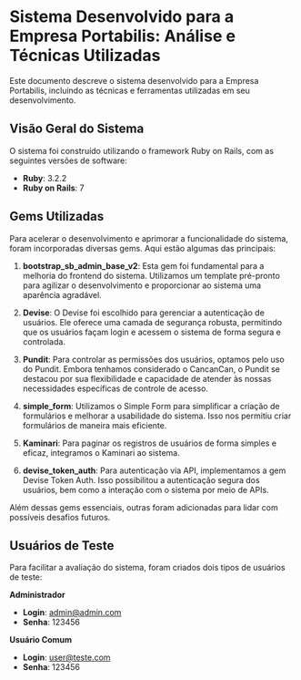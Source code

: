 # Sistema Desenvolvido para a Empresa Portabilis: Análise e Técnicas Utilizadas

Este documento descreve o sistema desenvolvido para a Empresa Portabilis, incluindo as técnicas e ferramentas utilizadas em seu desenvolvimento.

## Visão Geral do Sistema

O sistema foi construído utilizando o framework Ruby on Rails, com as seguintes versões de software:

- **Ruby**: 3.2.2
- **Ruby on Rails**: 7

## Gems Utilizadas

Para acelerar o desenvolvimento e aprimorar a funcionalidade do sistema, foram incorporadas diversas gems. Aqui estão algumas das principais:

1. **bootstrap_sb_admin_base_v2**: Esta gem foi fundamental para a melhoria do frontend do sistema. Utilizamos um template pré-pronto para agilizar o desenvolvimento e proporcionar ao sistema uma aparência agradável.

2. **Devise**: O Devise foi escolhido para gerenciar a autenticação de usuários. Ele oferece uma camada de segurança robusta, permitindo que os usuários façam login e acessem o sistema de forma segura e controlada.

3. **Pundit**: Para controlar as permissões dos usuários, optamos pelo uso do Pundit. Embora tenhamos considerado o CancanCan, o Pundit se destacou por sua flexibilidade e capacidade de atender às nossas necessidades específicas de controle de acesso.

4. **simple_form**: Utilizamos o Simple Form para simplificar a criação de formulários e melhorar a usabilidade do sistema. Isso nos permitiu criar formulários de maneira mais eficiente.

5. **Kaminari**: Para paginar os registros de usuários de forma simples e eficaz, integramos o Kaminari ao sistema.

6. **devise_token_auth**: Para autenticação via API, implementamos a gem Devise Token Auth. Isso possibilitou a autenticação segura dos usuários, bem como a interação com o sistema por meio de APIs.

Além dessas gems essenciais, outras foram adicionadas para lidar com possíveis desafios futuros.

## Usuários de Teste

Para facilitar a avaliação do sistema, foram criados dois tipos de usuários de teste:

**Administrador**
- **Login**: admin@admin.com
- **Senha**: 123456

**Usuário Comum**
- **Login**: user@teste.com
- **Senha**: 123456
